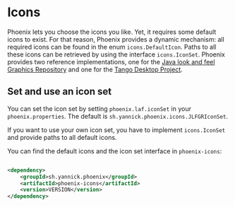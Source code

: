 # Icons

Phoenix lets you choose the icons you like. Yet, it requires some default icons
to exist. For that reason, Phoenix provides a dynamic mechanism: all required
icons can be found in the enum `icons.DefaultIcon`. Paths to all these icons can
be retrieved by using the interface `icons.IconSet`. Phoenix provides two
reference implementations, one for
the [Java look and feel Graphics Repository](https://www.oracle.com/java/technologies/java-look-and-feel-graphics-repository.html)
and one for
the [Tango Desktop Project](http://tango.freedesktop.org/Tango_Desktop_Project).

## Set and use an icon set

You can set the icon set by setting `phoenix.laf.iconSet` in
your `phoenix.properties`. The default
is `sh.yannick.phoenix.icons.JLFGRIconSet`.

If you want to use your own icon set, you have to implement `icons.IconSet` and
provide paths to all default icons.

You can find the default icons and the icon set interface in `phoenix-icons`:

```xml

<dependency>
    <groupId>sh.yannick.phoenix</groupId>
    <artifactId>phoenix-icons</artifactId>
    <version>VERSION</version>
</dependency>
```
